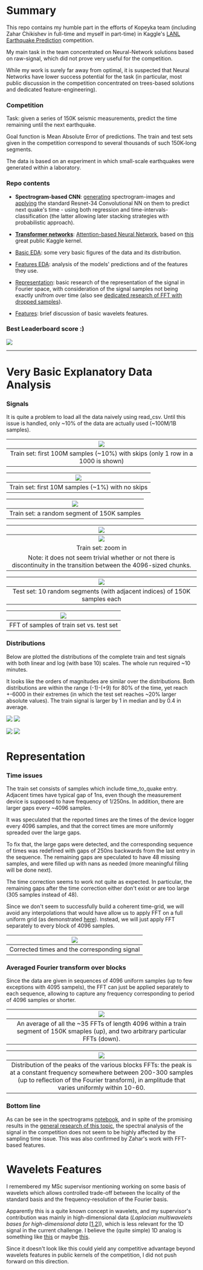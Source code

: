 # Summary
This repo contains my humble part in the efforts of Kopeyka team (including Zahar Chikishev in full-time and myself in part-time) in Kaggle's [LANL Earthquake Prediction](https://www.kaggle.com/c/LANL-Earthquake-Prediction/overview) competition.

My main task in the team concentrated on Neural-Network solutions based on raw-signal, which did not prove very useful for the competition.

While my work is surely far away from optimal, it is suspected that Neural Networks have lower success potential for the task (in particular, most public discussion in the competition concentrated on trees-based solutions and dedicated feature-engineering).

### Competition
Task: given a series of 150K seismic measurements, predict the time remaining until the next earthquake.

Goal function is Mean Absolute Error of predictions.
The train and test sets given in the competition correspond to several thousands of such 150K-long segments.

The data is based on an experiment in which small-scale earthquakes were generated within a laboratory.

### Repo contents

<!--ts-->

- **Spectrogram-based CNN**: [generating](https://www.kaggle.com/idog90/lanl-competition-why-do-spectrograms-fail) spectrogram-images and [applying](https://github.com/ido90/Earthquakes/blob/master/Spectrogram/NN_spects.ipynb) the standard Resnet-34 Convolutional NN on them to predict next quake's time - using both regression and time-intervals-classification (the latter allowing later stacking strategies with probabilistic approach).

- [**Transformer networks**](https://github.com/ido90/Earthquakes/blob/master/Transformer/transformer-network.ipynb): [Attention-based Neural Network](https://arxiv.org/abs/1706.03762), based on [this](https://www.kaggle.com/buchan/transformer-network-with-1d-cnn-feature-extraction) great public Kaggle kernel.

- [Basic EDA](#very-basic-explanatory-data-analysis): some very basic figures of the data and its distribution.

- [Features EDA](https://github.com/ido90/Earthquakes/tree/master/Features%20Analysis): analysis of the models' predictions and of the features they use.

- [Representation](#representation): basic research of the representation of the signal in Fourier space, with consideration of the signal samples not being exactly unifrom over time (also see [dedicated research of FFT with dropped samples](https://github.com/ido90/SignalReconstruction)).

- [Features](#wavelets-features): brief discussion of basic wavelets features.

<!--te-->

### Best Leaderboard score :)
![](https://github.com/ido90/Earthquakes/blob/master/Best%20Leaderboard%20Score.png)

__________________________

# Very Basic Explanatory Data Analysis

### Signals
It is quite a problem to load all the data naively using read_csv.
Until this issue is handled, only ~10% of the data are actually used (~100M/1B samples).

|![](https://github.com/ido90/Earthquakes/blob/master/Output/Signal%20description/train_100M_samples_low_resolution_interactive.png)|
|:--:|
| Train set: first 100M samples (~10%) with skips (only 1 row in a 1000 is shown) |

|![](https://github.com/ido90/Earthquakes/blob/master/Output/Signal%20description/train_10M_samples_interactive.png)|
|:--:|
| Train set: first 10M samples (~1%) with no skips |

|![](https://github.com/ido90/Earthquakes/blob/master/Output/Signal%20description/train_150K_samples_interactive.png)|
|:--:|
| Train set: a random segment of 150K samples |

|![](https://github.com/ido90/Earthquakes/blob/master/Output/Signal%20description/train_150K_samples_interactive_zoom_calm.png)|
|:--:|
|![](https://github.com/ido90/Earthquakes/blob/master/Output/Signal%20description/train_150K_samples_interactive_zoom_calm.png)|
| Train set: zoom in |
| Note: it does not seem trivial whether or not there is discontinuity in the transition between the 4096-sized chunks. |

|![](https://github.com/ido90/Earthquakes/blob/master/Output/Signal%20description/test_10_segments.png)|
|:--:|
| Test set: 10 random segments (with adjacent indices) of 150K samples each |

|![](https://github.com/ido90/Earthquakes/blob/master/Output/FFT/train_vs_test.png)|
|:--:|
| FFT of samples of train set vs. test set |

### Distributions
Below are plotted the distributions of the complete train and test signals with both linear and log (with base 10) scales.
The whole run required ~10 minutes.

It looks like the orders of magnitudes are similar over the distributions.
Both distributions are within the range (-1)-(+9) for 80% of the time, yet reach +-6000 in their extremes (in which the test set reaches ~20% larger absolute values).
The train signal is larger by 1 in median and by 0.4 in average.

![](https://github.com/ido90/Earthquakes/blob/master/Output/Signal%20description/quantile_plots.png)
![](https://github.com/ido90/Earthquakes/blob/master/Output/Signal%20description/quantile_plots_log.png)

![](https://github.com/ido90/Earthquakes/blob/master/Output/Signal%20description/qqplot.png)
![](https://github.com/ido90/Earthquakes/blob/master/Output/Signal%20description/qqplot_log.png)


# Representation

### Time issues
The train set consists of samples which include time_to_quake entry.
Adjacent times have typical gap of 1ns, even though the measurement device is supposed to have frequency of 1/250ns.
In addition, there are larger gaps every ~4096 samples.

It was speculated that the reported times are the times of the device logger every 4096 samples, and that the correct times are more uniformly spreaded over the large gaps.

To fix that, the large gaps were detected, and the corresponding sequence of times was redefined with gaps of 250ns backwards from the last entry in the sequence.
The remaining gaps are speculated to have 48 missing samples, and were filled up with nans as needed (more meaningful filling will be done next).

The time correction seems to work not quite as expected.
In particular, the remaining gaps after the time correction either don't exist or are too large (305 samples instead of 48).

Since we don't seem to successfully build a coherent time-grid, we will avoid any interpolations that would have allow us to apply FFT on a full uniform grid (as demonstrated [here](https://github.com/ido90/SignalReconstruction)).
Instead, we will just apply FFT separately to every block of 4096 samples.

|![](https://github.com/ido90/Earthquakes/blob/master/Output/FFT/time_correction.png)|
|:--:|
| Corrected times and the corresponding signal |

### Averaged Fourier transform over blocks

Since the data are given in sequences of 4096 uniform samples (up to few exceptions with 4095 sampels), the FFT can just be applied separately to each sequence, allowing to capture any frequency corresponding to period of 4096 samples or shorter.

|![](https://github.com/ido90/Earthquakes/blob/master/Output/FFT/train_averaged_fft.png)|
|:--:|
| An average of all the ~35 FFTs of length 4096 within a train segment of 150K smaples (up), and two arbitrary particular FFTs (down). |

|![](https://github.com/ido90/Earthquakes/blob/master/Output/FFT/train_blocks_fft_are_similar.png)|
|:--:|
| Distribution of the peaks of the various blocks FFTs: the peak is at a constant frequency somewhere between 200-300 samples (up to reflection of the Fourier transform), in amplitude that varies uniformly within 10-60. |

### Bottom line

As can be see in the spectrograms [notebook](https://github.com/ido90/Earthquakes/blob/master/Spectrogram/Spectrogram_librosa.ipynb), and in spite of the promising results in the [general research of this topic](https://github.com/ido90/SignalReconstruction), the spectral analysis of the signal in the competition does not seem to be highly affected by the sampling time issue. This was also confirmed by Zahar's work with FFT-based features.


# Wavelets Features

I remembered my MSc supervisor mentioning working on some basis of wavelets which allows controlled trade-off between the locality of the standard basis and the frequency-resolution of the Fourier basis.

Apparently this is a quite known concept in wavelets, and my supervisor's contribution was mainly in high-dimensional data (*Laplacian multiwavelets bases for high-dimensional data* [[1](https://www.google.com/url?q=https%3A%2F%2Fwww.sciencedirect.com%2Fscience%2Farticle%2Fpii%2FS1063520314000918&sa=D&usd=2&usg=AFQjCNGbyxScv1Zy46ae9FGYaMbVYpoMug),[2](https://www.google.com/url?q=http%3A%2F%2Fweb.math.princeton.edu%2F~nsharon%2FNir_Sharon_page%2FLMW.html&sa=D&usd=2&usg=AFQjCNGBs03Qq63koJrOeEfmDn2H6MaLHg)]), which is less relevant for the 1D signal in the current challenge.
I believe the (quite simple) 1D analog is something like [this](https://www.google.com/url?q=https%3A%2F%2Fen.wikipedia.org%2Fwiki%2FMexican_hat_wavelet&sa=D&usd=2&usg=AFQjCNEdfbbELq4OGJiRksgDZwbOEMAEjw) or maybe [this](https://www.google.com/url?q=https%3A%2F%2Fjournals.sagepub.com%2Fdoi%2Fabs%2F10.1177%2F1077546317707103%3FjournalCode%3Djvcb&sa=D&usd=2&usg=AFQjCNHUiuEJ70-_RbM8avSPBTFMQpHw-w).

Since it doesn't look like this could yield any competitive advantage beyond wavelets features in public kernels of the competition, I did not push forward on this direction.
